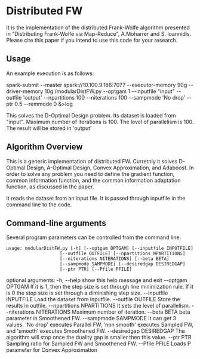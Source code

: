  Distributed FW
===========================

It is the implementation of the distributed Frank-Wolfe algorithm presented in "Distributing Frank-Wolfe via Map-Reduce", A.Moharrer and S. Ioannidis. Please cite this paper if you intend to use this code for your research.

Usage
-----
An example execution is as follows:

spark-submit --master spark://10.100.9.166:7077   --executor-memory 90g --driver-memory 10g /modularDistFW.py --optgam 1 --inputfile "input" --outfile 'output'   --npartitions 100  --niterations 100  --sampmode 'No drop' --ptr 0.5   --remmode 0   &>log


This solves the D-Optimal Design problem. Its dataset is loaded from "input". Maximum number of iterations is 100. The level of parallelism is 100. The result will be stored in 'output'
 

Algorithm  Overview
------------------


This is a generic implementation of distributed FW. Curretnly it solves D-Optimal Design, A-Optimal Design, Convex Approximation, and Adaboost. In order to solve any problem you need to define the gradient function, common information function, and the common information adaptation function, as discussed in the paper. 

It reads the dataset from an input file. It is passed through inputfile in the command line to the code. 



Command-line arguments
----------------------
Several program parameters can be controlled from the command line.


	usage: modularDistFW.py [-h] [--optgam OPTGAM] [--inputfile INPUTFILE]
                        [--outfile OUTFILE] [--npartitions NPARTITIONS]
                        [--niterations NITERATIONS] [--beta BETA]
                        [--sampmode SAMPMODE] [--desiredgap DESIREDGAP]
                        [--ptr PTR] [--Pfile PFILE]

optional arguments:
  -h, --help            show this help message and exit
  --optgam OPTGAM       If it is 1, then the step size is set through line
                        minimization rule. If it is 0 the step size is set
                        through a diminishing step size.
  --inputfile INPUTFILE
                        Load the dataset from inputfile.
  --outfile OUTFILE     Store the results in outfile.
  --npartitions NPARTITIONS
                        It sets the level of parallelism.
  --niterations NITERATIONS
                        Maximum number of iteration.
  --beta BETA           beta parameter in Smoothened FW.
  --sampmode SAMPMODE   It can get 3 values. 'No drop' executes Parallel FW,
                        'non smooth' executes Sampled FW, and 'smooth'
                        executes Smoothened FW.
  --desiredgap DESIREDGAP
                        The algorithm will stop once the duality gap is
                        smaller then this value.
  --ptr PTR             Sampling ratio for Sampled FW and Smoothened FW.
  --Pfile PFILE         Loads P parameter for Convex Approximation
		 




